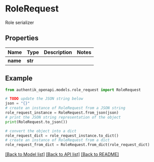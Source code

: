 # RoleRequest

Role serializer

## Properties

Name | Type | Description | Notes
------------ | ------------- | ------------- | -------------
**name** | **str** |  | 

## Example

```python
from authentik_openapi.models.role_request import RoleRequest

# TODO update the JSON string below
json = "{}"
# create an instance of RoleRequest from a JSON string
role_request_instance = RoleRequest.from_json(json)
# print the JSON string representation of the object
print(RoleRequest.to_json())

# convert the object into a dict
role_request_dict = role_request_instance.to_dict()
# create an instance of RoleRequest from a dict
role_request_from_dict = RoleRequest.from_dict(role_request_dict)
```
[[Back to Model list]](../README.md#documentation-for-models) [[Back to API list]](../README.md#documentation-for-api-endpoints) [[Back to README]](../README.md)


